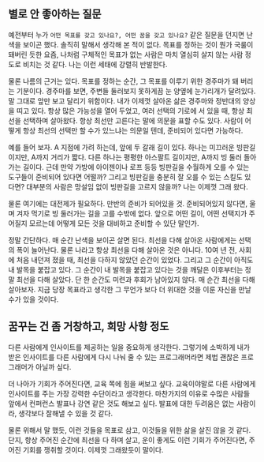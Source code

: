 ## 별로 안 좋아하는 질문

예전부터 누가 `어떤 목표를 갖고 있나요?, 어떤 꿈을 갖고 있나요?` 같은 질문을 던지면 난색을 보이곤 했다. 솔직히 말해서 생각해 본 적이 없다. 목표를 정하는 것이 뭔가 국룰이 돼버린 듯한 요즘, 나처럼 구체적인 목표가 없는 사람은 마치 열심히 살지 않는 사람 정도로 비치는 것 같다. 나는 이런 세태에 강렬히 반발한다.  

물론 나름의 근거는 있다. 목표를 정하는 순간, 그 목표를 이루기 위한 경주마가 돼 버리는 기분이다. 경주마를 보면, 주변들 둘러보지 못하게끔 눈 양옆에 눈가리개가 달려있다. 말 그대로 앞만 보고 달리기 위함이다. 내가 이제껏 살아온 삶은 경주마와 정반대의 양상을 띠고 있다. 항상 많은 가능성을 열어 두었고, 여러 선택의 기로에 서 있을 때, 항상 최선을 선택하며 살아왔다. 항상 최선만 고른다는 말에 의문을 표할 수도 있다. 사람이 어떻게 항상 최선의 선택만 할 수가 있느냐는 의문일 텐데, 준비되어 있다면 가능하다.   

예를 들어 보자. A 지점에 가려 하는데, 앞에 두 갈래 길이 있다. 하나는 미끄러운 빙판길이지만, A까지 거리가 짧다. 다른 하나는 평평한 아스팔트 길이지만, A까지 빙 둘러 돌아가는 길이다. 근데 만약 가방에 아이젠이나 로프 등등 빙판길을 수월하게 오를 수 있는 도구들이 준비되어 있다면 어떨까? 그리고 빙판길을 충분히 잘 오를 수 있는 스킬도 있다면? 대부분의 사람은 망설임 없이 빙판길을 고르지 않을까? 나는 이제껏 그래 왔다.  

물론 여기에는 대전제가 필요하다. 만반의 준비가 되어있을 것. 준비되어있지 않다면, 울며 겨자 먹기로 빙 둘러가는 길을 고를 수밖에 없다. 앞으로 어떤 길이, 어떤 선택지가 주어질지 모르는데 어떻게 모든 것을 대비하고 준비할 수 있단 말인가.   

정말 간단하다. 매 순간 난색을 보이곤 살면 된다. 최선을 다해 살아온 사람에게는 선택의 폭이 늘어난다. 물론 나라고 항상 최선을 다해 살아온 것은 아니다. 10여 년 전, 사회에 처음 내던져 졌을 때, 최선을 다하지 않았던 순간이 있었다. 그리고 그 순간이 아직도 내 발목을 붙잡고 있다. 그 순간이 내 발목을 붙잡고 있다는 것을 깨달은 이후부터는 정말 최선을 다해 살았다. 단 한 순간도 미련과 후회가 남아있지 않다. 매 순간 최선을 다해 살아보자. 지금 당장 목표라고 생각한 그 무언가 보다 더 위대한 것을 이룬 자신을 만날 수가 있을 것이다.  


## 꿈꾸는 건 좀 거창하고, 희망 사항 정도

다른 사람에게 인사이트를 제공하는 일을 중요하게 생각한다. 그렇기에 소박하게 내가 받은 인사이트를 다른 사람에게 다시 나눠 줄 수 있는 프로그래머라면 제법 괜찮은 프로그래머가 아닐까 싶다.  

더 나아가 기회가 주어진다면, 교육 쪽에 힘을 써보고 싶다. 교육이야말로 다른 사람에게 인사이트를 주는 가장 강력한 수단이라고 생각한다. 마찬가지의 이유로 수많은 사람들 앞에서 컨퍼런스 발표나 강연 같은 것도 해보고 싶다. 발표에 대한 두려움은 없는 사람이라, 생각보다 잘해낼 수 있을 것 같다.  

물론 위해서 말 했듯, 이런 것들을 목표로 삼고, 이것들을 위한 삶을 살진 않을 것 같다. 단지, 항상 주어진 순간에 최선을 다 하며 살고, 운이 좋게도 이런 기회가 주어진다면, 주어진 기회를 쟁취할 것이다. 이제껏 그래왔듯이 말이다.
